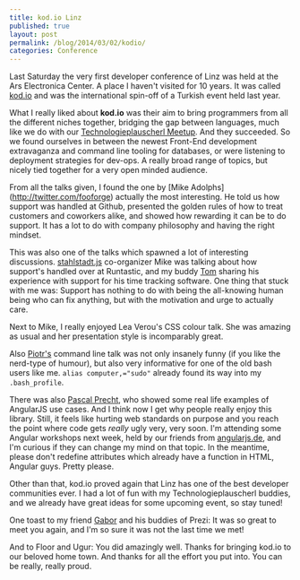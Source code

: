 ```yaml
---
title: kod.io Linz
published: true
layout: post
permalink: /blog/2014/03/02/kodio/
categories: Conference
---
```


Last Saturday the very first developer conference of Linz was held at the Ars Electronica Center. A place I haven't visited for 10 years. It was called [kod.io](http://linz.kod.io) and was the international spin-off of a Turkish event held last year.

What I really liked about **kod.io** was their aim to bring programmers from all the different niches together, bridging the gap between languages, much like we do with our [Technologieplauscherl Meetup](http://technologieplauscherl.at). And they succeeded. So we found ourselves in between the newest Front-End development extravaganza and command line tooling for databases, or were listening to deployment strategies for dev-ops. A really broad range of topics, but nicely tied together for a very open minded audience.

From all the talks given, I found the one by [Mike Adolphs]
(http://twitter.com/fooforge) actually the most interesting. He told us how support was handled at Github, presented the golden rules of how to treat customers and coworkers alike, and showed how rewarding it can be to do support. It has a lot to do with company philosophy and having the right mindset.

This was also one of the talks which spawned a lot of interesting discussions. [stahlstadt.js](http://meetup.com/stahlstadt-js) co-organizer Mike was talking about how support's handled over at Runtastic, and my buddy [Tom](http://dtr.fm) sharing his experience with support for his time tracking software. One thing that stuck with me was: Support has nothing to do with being the all-knowing human being who can fix anything, but with the motivation and urge to actually care.

Next to Mike, I really enjoyed Lea Verou's CSS colour talk. She was amazing as usual and her presentation style is incomparably great.

Also [Piotr's](https://twitter.com/chastell) command line talk was not only insanely funny (if you like the nerd-type of humour), but also very informative for one of the old bash users like me. `alias computer,="sudo"` already found its way into my `.bash_profile`.

There was also [Pascal Precht](http://twitter.com/pascalprecht), who showed some real life examples of AngularJS use cases. And I think now I get why people really enjoy this library. Still, it feels like hurting web standards on purpose and you reach the point where code gets *really* ugly very, very soon. I'm attending some Angular workshops next week, held by our friends from [angularjs.de](http://www.angularjs.de), and I'm curious if they can change my mind on that topic. In the meantime, please don't redefine attributes which already have a function in HTML, Angular guys. Pretty please.

Other than that, kod.io proved again that Linz has one of the best developer communities ever. I had a lot of fun with my Technologieplauscherl buddies, and we already have great ideas for some upcoming event, so stay tuned!

One toast to my friend [Gabor](http://twitter.com/processpirate) and his buddies of Prezi: It was so great to meet you again, and I'm so sure it was not the last time we met! 

And to Floor and Ugur: You did amazingly well. Thanks for bringing kod.io to our beloved home town. And thanks for all the effort you put into. You can be really, really proud.